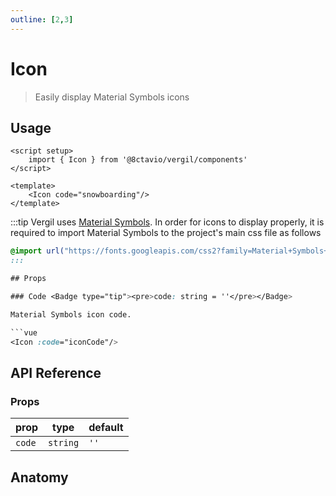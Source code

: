 ```yaml
---
outline: [2,3]
---
```


# Icon

> Easily display Material Symbols icons

<script setup>
    import { Icon } from '@8ctavio/vergil/components'
</script>

## Usage

<Demo>
    <Icon code="snowboarding"/>
</Demo>

```vue
<script setup>
    import { Icon } from '@8ctavio/vergil/components'
</script>

<template>
    <Icon code="snowboarding"/>
</template>
```

:::tip
Vergil uses [Material Symbols](https://fonts.google.com/icons?icon.style=Rounded&icon.set=Material+Symbols). In order for icons to display properly, it is required to import Material Symbols to the project's main css file as follows

```css
@import url("https://fonts.googleapis.com/css2?family=Material+Symbols+Rounded:FILL@1");
:::

## Props

### Code <Badge type="tip"><pre>code: string = ''</pre></Badge>

Material Symbols icon code.

```vue
<Icon :code="iconCode"/>
```

## API Reference
 
### Props

| prop | type | default |
| ---- | ---- | ------- |
| `code` | `string` | `''` |

## Anatomy

<Demo>
    <Anatomy tag="span" classes="icon"/>
</Demo>